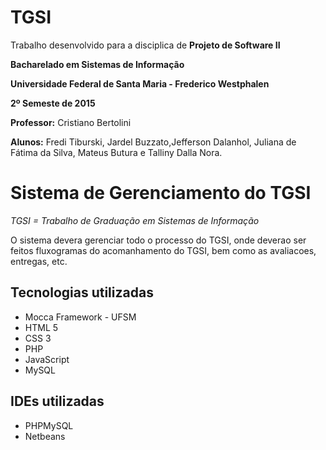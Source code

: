 ﻿# TGSI

Trabalho desenvolvido para a disciplica de **Projeto de Software II**

**Bacharelado em Sistemas de Informação**

**Universidade Federal de Santa Maria - Frederico Westphalen**

**2º Semeste de 2015**



**Professor:** Cristiano Bertolini

**Alunos:** Fredi Tiburski, Jardel Buzzato,Jefferson Dalanhol, Juliana de Fátima da Silva, Mateus Butura e Talliny Dalla Nora.



Sistema de Gerenciamento do TGSI
==============

*TGSI = Trabalho de Graduação em Sistemas de Informação*

O sistema devera gerenciar todo o processo do TGSI, onde deverao ser feitos fluxogramas do acomanhamento do TGSI, bem como as avaliacoes, entregas, etc.


Tecnologias utilizadas
--------------
* Mocca Framework - UFSM
* HTML 5
* CSS 3
* PHP
* JavaScript
* MySQL


IDEs utilizadas
--------------
* PHPMySQL
* Netbeans

